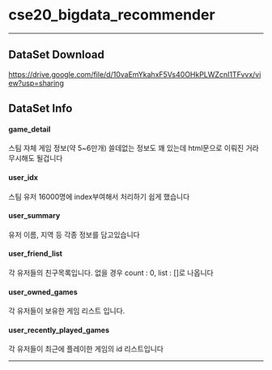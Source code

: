 # cse20_bigdata_recommender

---

## DataSet Download

https://drive.google.com/file/d/10vaEmYkahxF5Vs40OHkPLWZcnI1TFvvx/view?usp=sharing


## DataSet Info

#### game_detail

스팀 자체 게임 정보(약 5~6만개) 쓸데없는 정보도 꽤 있는데 html문으로 이뤄진 거라 무시해도 될겁니다

#### user_idx

스팀 유저 16000명에 index부여해서 처리하기 쉽게 했습니다

#### user_summary

유저 이름, 지역 등 각종 정보를 담고있습니다 

#### user_friend_list

각 유저들의 친구목록입니다. 없을 경우 count : 0, list : []로 나옵니다

#### user_owned_games

각 유저들이 보유한 게임 리스트 입니다.

#### user_recently_played_games

각 유저들이 최근에 플레이한 게임의 id 리스트입니다


---
